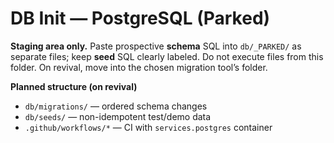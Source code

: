 <!-- status: stub; target: 150+ words -->
# DB Init — PostgreSQL (Parked)

**Staging area only.** Paste prospective **schema** SQL into `db/_PARKED/` as separate files; keep **seed** SQL clearly labeled.  Do not execute files from this folder.  On revival, move into the chosen migration tool’s folder.

**Planned structure (on revival)**
- `db/migrations/` — ordered schema changes  
- `db/seeds/` — non-idempotent test/demo data  
- `.github/workflows/*` — CI with `services.postgres` container  


